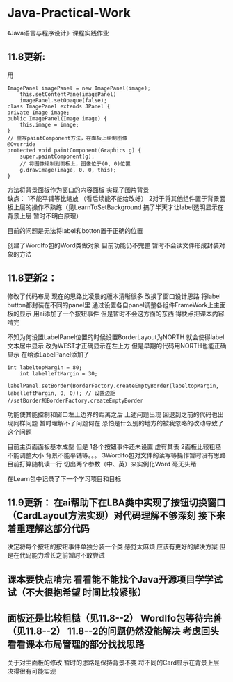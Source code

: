 # Java-Practical-Work
《Java语言与程序设计》课程实践作业

11.8更新:
-
用
		
  	ImagePanel imagePanel = new ImagePanel(image);
       	this.setContentPane(imagePanel)
        imagePanel.setOpaque(false);
	class ImagePanel extends JPanel {
	private Image image;
	public ImagePanel(Image image) {
		this.image = image;
	}
	// 重写paintComponent方法，在面板上绘制图像
	@Override
	protected void paintComponent(Graphics g) {
		super.paintComponent(g);
		// 将图像绘制到面板上，图像位于(0, 0)位置
		g.drawImage(image, 0, 0, this);
	}
	
方法将背景面板作为窗口的内容面板 实现了图片背景  
缺点：
1不能平铺等比缩放 （看后续能不能给改好）
2对于将其他组件置于背景面板上层的操作不熟练（见LearnToSetBackground  搞了半天才让label透明显示在背景上层 暂时不明白原理）
		
目前的问题是无法将label和botton置于正确的位置
		
创建了WordIfo包的Word类做对象  目前功能仍不完整	暂时不会读文件形成封装对象的方法


11.8更新2：
-
修改了代码布局 现在的思路比凌晨的版本清晰很多
改换了窗口设计思路 将label button都封装在不同的panel里 通过设置各自panel调整各组件FrameWork上主面板的显示
用ai添加了一个按钮事件 但是暂时不会这方面的东西 得快点把课本内容啃完
	
不知为何设置LabelPanel位置的时候设置BorderLayout为NORTH 就会使得label文本居中显示 改为WEST才正确显示在左上方 但是早期的代码用NORTH也能正确显示 在给添LabelPanel添加了
 
	int labeltopMargin = 80; 
        int labelleftMargin = 30; 
        labelPanel.setBorder(BorderFactory.createEmptyBorder(labeltopMargin, labelleftMargin, 0, 0)); // 设置边距
	//setBorder和BorderFactory.createEmptyBorder
  
功能使其能控制和窗口左上边界的距离之后 上述问题出现 
回退到之前的代码也出现同样问题 暂时理解不了问题何在 恐怕是什么别的地方的被我忽略的改动导致了这个问题
	
目前主页面面板基本成型 但是
1各个按钮事件还未设置 虚有其表
2面板比较粗糙 不能调整大小 背景不能平铺等。。。
3WordIfo包对文件的读写等操作暂时没有思路 目前打算随机读一行 切出两个参数（中、英）来实例化Word 毫无头绪
	
在Learn包中记录了下一个学习项目和目标
	

11.9更新：
在ai帮助下在LBA类中实现了按钮切换窗口（CardLayout方法实现）对代码理解不够深刻 
接下来着重理解这部分代码
-
决定将每个按钮的按钮事件单独分装一个类 感觉太麻烦 应该有更好的解决方案 但是在代码能力增长之前暂时不敢尝试

课本要快点啃完 看看能不能找个Java开源项目学学试试（不大很抱希望 时间比较紧张）
-
面板还是比较粗糙（见11.8--2）
WordIfo包等待完善（见11.8--2）
 11.8--2的问题仍然没能解决 
考虑回头看看课本布局管理的部分找找思路
-
关于对主面板的修改 暂时的思路是保持背景不变 将不同的Card显示在背景上层 决得很有可能实现
